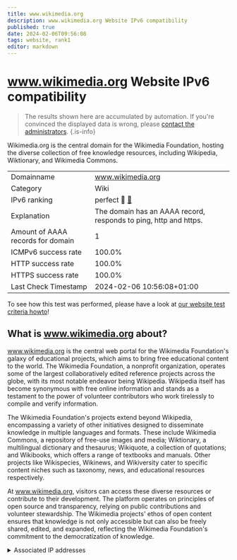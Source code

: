 ```yaml
---
title: www.wikimedia.org
description: www.wikimedia.org Website IPv6 compatibility
published: true
date: 2024-02-06T09:56:08
tags: website, rank1
editor: markdown
---
```


# www.wikimedia.org Website IPv6 compatibility

> The results shown here are accumulated by automation. If you're convinced the displayed data is wrong, please [contact the administrators](/howto/chat). 
{.is-info}

Wikimedia.org is the central domain for the Wikimedia Foundation, hosting the diverse collection of free knowledge resources, including Wikipedia, Wiktionary, and Wikimedia Commons.


|   |   |
| - | - |
| Domainname | www.wikimedia.org
| Category | Wiki |
| IPv6 ranking | perfect :1st_place_medal: [🔗](/howto/ranking) |
| Explanation | The domain has an AAAA record, responds to ping, http and https. |
| Amount of AAAA records for domain | 1 |
| ICMPv6 success rate | 100.0%|
| HTTP success rate | 100.0% |
| HTTPS success rate | 100.0% |
| Last Check Timestamp | 2024-02-06 10:56:08+01:00 |

To see how this test was performed, please have a look at [our website test criteria howto](/howto/testcriteria/website)!


## What is www.wikimedia.org about?
www.wikimedia.org is the central web portal for the Wikimedia Foundation's galaxy of educational projects, which aims to bring free educational content to the world. The Wikimedia Foundation, a nonprofit organization, operates some of the largest collaboratively edited reference projects across the globe, with its most notable endeavor being Wikipedia. Wikipedia itself has become synonymous with free online information and stands as a testament to the power of volunteer contributors who work tirelessly to compile and verify information.

The Wikimedia Foundation's projects extend beyond Wikipedia, encompassing a variety of other initiatives designed to disseminate knowledge in multiple languages and formats. These include Wikimedia Commons, a repository of free-use images and media; Wiktionary, a multilingual dictionary and thesaurus; Wikiquote, a collection of quotations; and Wikibooks, which offers a range of textbooks and manuals. Other projects like Wikispecies, Wikinews, and Wikiversity cater to specific content niches such as taxonomy, news, and educational resources respectively. 

At www.wikimedia.org, visitors can access these diverse resources or contribute to their development. The platform operates on principles of open source and transparency, relying on public contributions and volunteer stewardship. The Wikimedia projects' ethos of open content ensures that knowledge is not only accessible but can also be freely shared, edited, and expanded, reflecting the Wikimedia Foundation's commitment to the democratization of knowledge.



<details>
<summary>Associated IP addresses</summary>

2a02:ec80:300:ed1a::1

</details>

